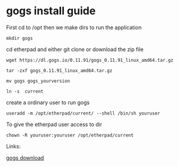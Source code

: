 
# gogs install guide

First cd to /opt then we make dirs to run the application
```
mkdir gogs
```
cd etherpad and either git clone or download the zip file
```
wget https://dl.gogs.io/0.11.91/gogs_0.11.91_linux_amd64.tar.gz

tar -zxf gogs_0.11.91_linux_amd64.tar.gz

mv gogs gogs_yourversion

ln -s  current 
````
create a ordinary user to run gogs
```
useradd -m /opt/etherpad/current/ --shell /bin/sh youruser
```

To give the etherpad user access to dir
```
chown -R youruser:youruser /opt/etherpad/current
```

Links:

[gogs download](https://gogs.io/docs/installation/install_from_binary)
